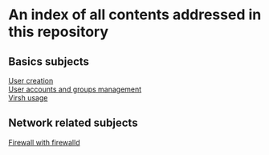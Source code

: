 # An index of all contents addressed in this repository
## Basics subjects
[User creation](https://github.com/MMouyart/AdminSys/new/main/Basics/userCreation.md)
<br>[User accounts and groups management](https://github.com/MMouyart/AdminSys/new/main/Basics/groupCreationAndManagement.md)
<br>[Virsh usage](https://github.com/MMouyart/AdminSys/new/main/Basics/virsh.md)
## Network related subjects
[Firewall with firewalld](https://github.com/MMouyart/AdminSys/new/main/Network/Firewalld/Howto.md)
<br>
